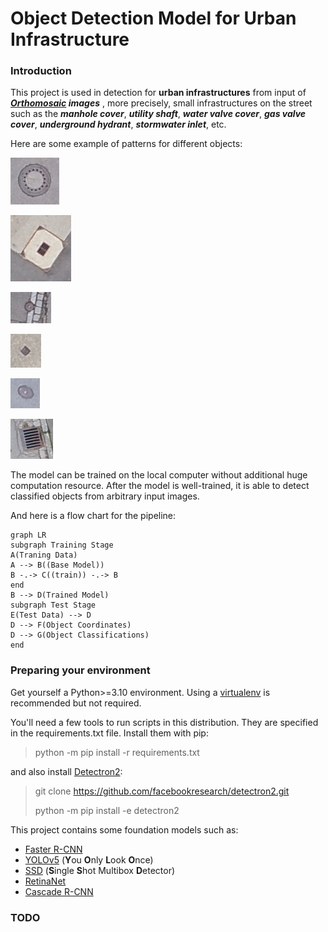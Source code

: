 ﻿# Object Detection Model for Urban Infrastructure

### Introduction
This project is used in detection for **urban infrastructures** from input of ***[Orthomosaic](https://www.dronegenuity.com/orthomosaic-maps-explained/) images*** , more precisely,  small infrastructures on the street such as the ***manhole cover***, ***utility shaft***, ***water valve cover***, ***gas valve cover***, ***underground hydrant***, ***stormwater inlet***, etc. 

Here are some example of patterns for different objects:

![manhole cover](https://github.com/nalkael/object-detect/blob/main/examples/pattern%20sample/001_Schachtdeckel/001_Kanalschachtdeckel/KSr_02.jpg)

![utility shaft](https://github.com/nalkael/object-detect/blob/main/examples/pattern%20sample/001_Schachtdeckel/002_Versorgungsschacht/VS_01.jpg)

![water valve cover](https://github.com/nalkael/object-detect/blob/main/examples/pattern%20sample/002_Schieberdeckel/001_Wasser/SD_Wasser_03.jpg)

![gas valve cover](https://github.com/nalkael/object-detect/blob/main/examples/pattern%20sample/002_Schieberdeckel/002_Gas/SD_Gas_04.jpg)

![underground hydrant](https://github.com/nalkael/object-detect/blob/main/examples/pattern%20sample/003_Unterflurhydrant/UFH_02.jpg)

![stormwater inlet](https://github.com/nalkael/object-detect/blob/main/examples/pattern%20sample/004_Sinkkaesten/50x50/SK50_03.jpg)


The model can be trained on the local computer without additional huge computation resource. After the model is well-trained, it is able to detect classified objects from arbitrary input images.

And here is a flow chart for the pipeline:

```mermaid
graph LR
subgraph Training Stage
A(Traning Data) 
A --> B((Base Model))
B -.-> C((train)) -.-> B
end
B --> D(Trained Model)
subgraph Test Stage
E(Test Data) --> D
D --> F(Object Coordinates)
D --> G(Object Classifications)
end
```

### Preparing your environment

Get yourself a Python>=3.10 environment. Using a  [virtualenv](https://packaging.python.org/en/latest/guides/installing-using-pip-and-virtual-environments/#creating-a-virtual-environment)  is recommended but not required.

You'll need a few tools to run scripts in this distribution. They are specified in the requirements.txt file. Install them with pip:

> python -m pip install -r requirements.txt

and also install [Detectron2](https://github.com/facebookresearch/detectron2):
>git clone https://github.com/facebookresearch/detectron2.git
>
>python -m pip install -e detectron2

This project contains some foundation models such as:
- [Faster R-CNN](https://arxiv.org/abs/1506.01497)
- [YOLOv5](https://arxiv.org/html/2407.20892v1) (**Y**ou **O**nly **L**ook **O**nce)
- [SSD](https://arxiv.org/abs/1512.02325) (**S**ingle **S**hot Multibox **D**etector)
- [RetinaNet](https://arxiv.org/abs/1708.02002)
- [Cascade R-CNN](https://arxiv.org/abs/1712.00726)

### TODO



